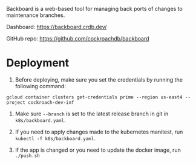 Backboard is a web-based tool for managing back ports of changes to maintenance
branches.

Dashboard: https://backboard.crdb.dev/

GitHub repo: https://github.com/cockroachdb/backboard

# Deployment

1. Before deploying, make sure you set the credentials by running the following command:

```
gcloud container clusters get-credentials prime --region us-east4 --project cockroach-dev-inf
```

1. Make sure `--branch` is set to the latest release branch in git in `k8s/backboard.yaml`.

1. If you need to apply changes made to the kubernetes manitest, run `kubectl -f k8s/backboard.yaml`.

1. If the app is changed or you need to update the docker image, run `./push.sh`
